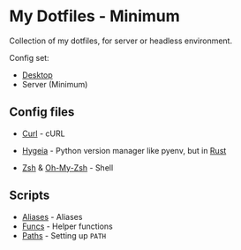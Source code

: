 # My Dotfiles - Minimum

Collection of my dotfiles, for server or headless environment.

Config set:

- [Desktop](https://github.com/George-Miao/Dotfile)
- Server (Minimum)

## Config files

- [Curl](https://curl.se) - cURL

- [Hygeia](https://github.com/hygieia/hygieia) - Python version manager like pyenv, but in [Rust](https://rust-lang.org)

- [Zsh](https://www.zsh.org/) & [Oh-My-Zsh](https://ohmyz.sh/) - Shell

## Scripts

- [Aliases](./blob/master/.alias) - Aliases
- [Funcs](./blob/master/.alias) - Helper functions
- [Paths](./blob/master/.path) - Setting up `PATH`